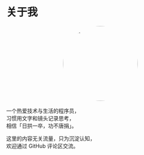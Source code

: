 # 关于我

<!-- 关键：用 div 包裹，通过 padding 预占高度 -->
<div class="avatar-wrapper">
  <img 
    src="https://picsum.photos/200/20" 
    alt="头像" 
    class="avatar"
    loading="lazy"
  >
</div>

一个热爱技术与生活的程序员，  
习惯用文字和镜头记录思考，  
相信「日拱一卒，功不唐捐」。

这里的内容无关流量，只为沉淀认知，  
欢迎通过 GitHub 评论区交流。


<style scoped>
/* 核心：按图片比例（如 1:1）预占位 */
.avatar-wrapper {
  width: 200px;       /* 图片宽度 */
  height: 200px;          /* 高度由 padding 撑开 */
  margin: 0 auto 1rem; /* 水平居中，与文字间距 */
  position: relative;  /* 给子元素做参考 */
}

.avatar {
  position: absolute;  /* 覆盖到占位区 */
  width: 100%;         /* 撑满父容器 */
  height: 100%;
  object-fit: cover;   /* 保持比例，裁剪溢出 */
  border-radius: 50%;  /* 圆形头像 */
}
</style>
